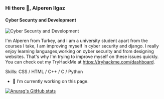 
### Hi there 👋, Alperen Ilgaz
#### Cyber Securıty and  Development
![Cyber Securıty and  Development](https://encrypted-tbn0.gstatic.com/images?q=tbn:ANd9GcRpS471QPhjazYp4R7N2t6hQoytAZBAgU8pkw&usqp=CAU)

I'm Alperen from Turkey, and i am a university student apart from the courses I take, I am improving myself in cyber security and django. I really enjoy learning languages,working on cyber security and from designing websites. That's why I'm trying to improve myself on these issues quickly. You can check out my TryHackMe at https://tryhackme.com/dashboard.

Skills: CSS / HTML  / C++ / C / Python

- 🔭 I’m currently working on this page. 




[![Anurag's GitHub stats](https://github-readme-stats.vercel.app/api?username=alperenilgaz)](https://github.com/anuraghazra/github-readme-stats)
